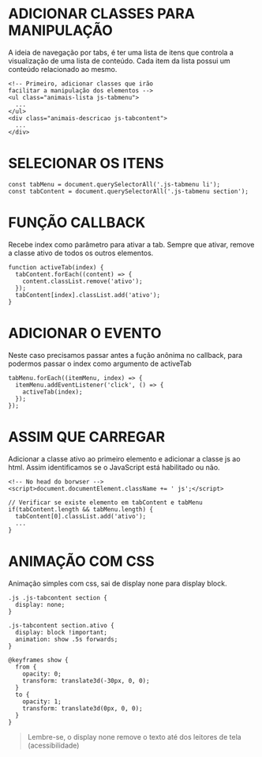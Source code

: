 # ADICIONAR CLASSES PARA MANIPULAÇÃO
A ideia de navegação por tabs, é ter uma lista de itens que controla a visualização de uma lista de conteúdo. Cada item da lista possui um conteúdo relacionado ao mesmo.
```
<!-- Primeiro, adicionar classes que irão
facilitar a manipulação dos elementos -->
<ul class="animais-lista js-tabmenu">
  ...
</ul>
<div class="animais-descricao js-tabcontent">
  ...
</div>
```
# SELECIONAR OS ITENS
```
const tabMenu = document.querySelectorAll('.js-tabmenu li');
const tabContent = document.querySelectorAll('.js-tabmenu section');
```
# FUNÇÃO CALLBACK
Recebe index como parâmetro para ativar a tab. Sempre que ativar, remove a classe ativo de todos os outros elementos.

```
function activeTab(index) {
  tabContent.forEach((content) => {
    content.classList.remove('ativo');
  });
  tabContent[index].classList.add('ativo');
}
```
# ADICIONAR O EVENTO
Neste caso precisamos passar antes a fução anônima no callback, para podermos passar o index como argumento de activeTab
```
tabMenu.forEach((itemMenu, index) => {
  itemMenu.addEventListener('click', () => {
    activeTab(index);
  });
});
```
# ASSIM QUE CARREGAR
Adicionar a classe ativo ao primeiro elemento e adicionar a classe js ao html. Assim identificamos se o JavaScript está habilitado ou não.
```
<!-- No head do borwser -->
<script>document.documentElement.className += ' js';</script>
```
```
// Verificar se existe elemento em tabContent e tabMenu
if(tabContent.length && tabMenu.length) {
  tabContent[0].classList.add('ativo');
  ...
}
```
# ANIMAÇÃO COM CSS
Animação simples com css, sai de display none para display block.
```
.js .js-tabcontent section {
  display: none;
}

.js-tabcontent section.ativo {
  display: block !important;
  animation: show .5s forwards;
}

@keyframes show {
  from {
    opacity: 0;
    transform: translate3d(-30px, 0, 0);
  }
  to {
    opacity: 1;
    transform: translate3d(0px, 0, 0);
  }
}
```
>Lembre-se, o display none remove o texto até dos leitores de tela (acessibilidade)